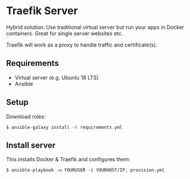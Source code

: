 # Traefik Server

Hybrid solution:
    Use traditional virtual server but run your apps in Docker containers.
    Great for single server websites etc.

Traefik will work as a proxy to handle traffic and certificate(s).

## Requirements

- Virtual server (e.g. Ubuntu 18 LTS)
- Ansible

## Setup

Download roles:

```
$ ansible-galaxy install -r requirements.yml
```

## Install server

This installs Docker & Traefik and configures them:

```
$ ansible-playbook -u YOURUSER -i YOURHOST/IP, provision.yml
```
